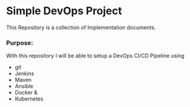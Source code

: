 # Simple DevOps Project

This Repository is a collection of Implementation documents. 

### Purpose:
With this repository I will be able to setup a DevOps CI/CD Pipeline using
- git
- Jenkins
- Maven
- Ansible
- Docker &
- Kubernetes


